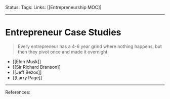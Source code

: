 Status:
Tags:
Links: [[Entrepreneurship MOC]]
___
# Entrepreneur Case Studies
> Every entrepreneur has a 4-6 year grind where nothing happens, but then they pivot once and made it overnight 
- [[Elon Musk]]
- [[Sir Richard Branson]]
- [[Jeff Bezos]]
- [[Larry Page]]

___
References: